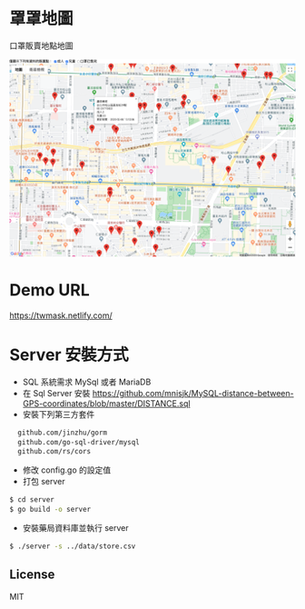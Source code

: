# 罩罩地圖

口罩販賣地點地圖

![](https://github.com/weihung/Mask/blob/master/images/screen.png)

# Demo URL
  https://twmask.netlify.com/

# Server 安裝方式

  - SQL 系統需求
  MySql 或者 MariaDB
  - 在 Sql Server 安裝
  https://github.com/mnisjk/MySQL-distance-between-GPS-coordinates/blob/master/DISTANCE.sql
  - 安裝下列第三方套件
```sh
  github.com/jinzhu/gorm
  github.com/go-sql-driver/mysql
  github.com/rs/cors
```
  - 修改 config.go 的設定值
  - 打包 server
```sh
$ cd server
$ go build -o server
```
  - 安裝藥局資料庫並執行 server
```sh
$ ./server -s ../data/store.csv
```

License
----

MIT
